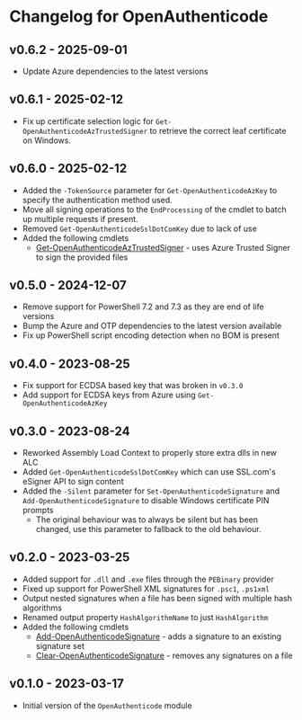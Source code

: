 # Changelog for OpenAuthenticode

## v0.6.2 - 2025-09-01

* Update Azure dependencies to the latest versions

## v0.6.1 - 2025-02-12

* Fix up certificate selection logic for `Get-OpenAuthenticodeAzTrustedSigner` to retrieve the correct leaf certificate on Windows.

## v0.6.0 - 2025-02-12

* Added the `-TokenSource` parameter for `Get-OpenAuthenticodeAzKey` to specify the authentication method used.
* Move all signing operations to the `EndProcessing` of the cmdlet to batch up multiple requests if present.
* Removed `Get-OpenAuthenticodeSslDotComKey` due to lack of use
* Added the following cmdlets
  * [Get-OpenAuthenticodeAzTrustedSigner](./docs/en-US/Get-OpenAuthenticodeAzTrustedSigner.md) - uses Azure Trusted Signer to sign the provided files

## v0.5.0 - 2024-12-07

* Remove support for PowerShell 7.2 and 7.3 as they are end of life versions
* Bump the Azure and OTP dependencies to the latest version available
* Fix up PowerShell script encoding detection when no BOM is present

## v0.4.0 - 2023-08-25

* Fix support for ECDSA based key that was broken in `v0.3.0`
* Add support for ECDSA keys from Azure using `Get-OpenAuthenticodeAzKey`

## v0.3.0 - 2023-08-24

* Reworked Assembly Load Context to properly store extra dlls in new ALC
* Added `Get-OpenAuthenticodeSslDotComKey` which can use SSL.com's eSigner API to sign content
* Added the `-Silent` parameter for `Set-OpenAuthenticodeSignature` and `Add-OpenAuthenticodeSignature` to disable Windows certificate PIN prompts
  * The original behaviour was to always be silent but has been changed, use this parameter to fallback to the old behaviour.

## v0.2.0 - 2023-03-25

* Added support for `.dll` and `.exe` files through the `PEBinary` provider
* Fixed up support for PowerShell XML signatures for `.psc1`, `.ps1xml`
* Output nested signatures when a file has been signed with multiple hash algorithms
* Renamed output property `HashAlgorithmName` to just `HashAlgorithm`
* Added the following cmdlets
  * [Add-OpenAuthenticodeSignature](./docs/en-US/Add-OpenAuthenticodeSignature.md) - adds a signature to an existing signature set
  * [Clear-OpenAuthenticodeSignature](./docs/en-US/Clear-OpenAuthenticodeSignature.md) - removes any signatures on a file

## v0.1.0 - 2023-03-17

+ Initial version of the `OpenAuthenticode` module

